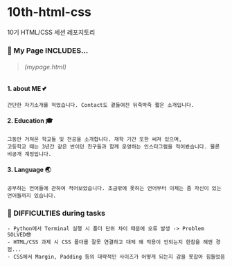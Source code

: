 # 10th-html-css
10기 HTML/CSS 세션 레포지토리

### 👻 My Page INCLUDES...
> ###### (mypage.html)
#### 1. about ME 💕   
    간단한 자기소개를 적었습니다. Contact도 곁들여진 뒤죽박죽 짧은 소개입니다.
#### 2. Education 🎓        
    그동안 거쳐온 학교들 및 전공을 소개합니다. 재학 기간 또한 써져 있으며,   
    고등학교 때는 3년간 같은 반이던 친구들과 함께 운영하는 인스타그램을 적어봤습니다. 물론 비공개 계정입니다.
#### 3. Language 🌏   
    공부하는 언어들에 관하여 적어보았습니다. 조금밖에 못하는 언어부터 이제는 좀 자신이 있는 언어들까지 있습니다.
    
### 🤬 DIFFICULTIES during tasks
    - Python에서 Terminal 실행 시 폴더 단위 차이 때문에 오류 발생 -> Problem SOLVED😎
    - HTML/CSS 과제 시 CSS 폴더를 잘못 연결하고 대체 왜 적용이 안되는지 한참을 헤멘 경험...
    - CSS에서 Margin, Padding 등의 대략적인 사이즈가 어떻게 되는지 감을 못잡아 힘들었음
